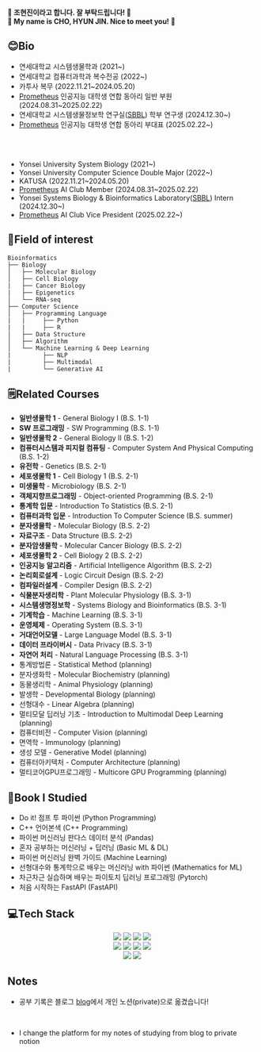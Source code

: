 **👋 조현진이라고 합니다. 잘 부탁드립니다! 👋**
<br>
**👋 My name is CHO, HYUN JIN. Nice to meet you! 👋**

## 😊Bio
* 연세대학교 시스템생물학과 (2021~)
* 연세대학교 컴퓨터과학과 복수전공 (2022~)
* 카투사 복무 (2022.11.21~2024.05.20)
* [Prometheus](https://prometheus-ai.net/) 인공지능 대학생 연합 동아리 일반 부원 (2024.08.31~2025.02.22)
* 연세대학교 시스템생물정보학 연구실([SBBL](https://www.sbblaboratory.com/)) 학부 연구생 (2024.12.30~)
* [Prometheus](https://prometheus-ai.net/) 인공지능 대학생 연합 동아리 부대표 (2025.02.22~)

<br>
<br>

* Yonsei University System Biology (2021~)
* Yonsei University Computer Science Double Major (2022~)
* KATUSA (2022.11.21~2024.05.20)
* [Prometheus](https://prometheus-ai.net/) AI Club Member (2024.08.31~2025.02.22)
* Yonsei Systems Biology & Bioinformatics Laboratory([SBBL](https://www.sbblaboratory.com/)) Intern (2024.12.30~)
* [Prometheus](https://prometheus-ai.net/) AI Club Vice President (2025.02.22~)


## 🧬Field of interest

~~~
Bioinformatics
├── Biology
│   ├── Molecular Biology
│   ├── Cell Biology
|   ├── Cancer Biology
|   ├── Epigenetics
│   └── RNA-seq
├── Computer Science
│   ├── Programming Language
|   |     ├── Python
|   |     ├── R
│   ├── Data Structure
│   ├── Algorithm
│   └── Machine Learning & Deep Learning
|         ├── NLP
|         ├── Multimodal
|         └── Generative AI
~~~

## 🗒Related Courses
* **일반생물학 1** - General Biology I (B.S. 1-1)
* **SW 프로그래밍** - SW Programming (B.S. 1-1)
* **일반생물학 2** - General Biology II (B.S. 1-2)
* **컴퓨터시스템과 피지컬 컴퓨팅** - Computer System And Physical Computing (B.S. 1-2)
* **유전학** - Genetics (B.S. 2-1)
* **세포생물학 1** - Cell Biology 1 (B.S. 2-1)
* **미생물학** - Microbiology (B.S. 2-1)
* **객체지향프로그래밍** - Object-oriented Programming (B.S. 2-1)
* **통계학 입문** - Introduction To Statistics (B.S. 2-1)
* **컴퓨터과학 입문** - Introduction To Computer Science (B.S. summer)
* **분자생물학** - Molecular Biology (B.S. 2-2)
* **자료구조** - Data Structure (B.S. 2-2)
* **분자암생물학** - Molecular Cancer Biology (B.S. 2-2)
* **세포생물학 2** - Cell Biology 2 (B.S. 2-2)
* **인공지능 알고리즘** - Artificial Intelligence Algorithm (B.S. 2-2)
* **논리회로설계** - Logic Circuit Design (B.S. 2-2)
* **컴파일러설계** - Compiler Design (B.S. 2-2)
* **식물분자생리학** - Plant Molecular Physiology (B.S. 3-1)
* **시스템생명정보학** - Systems Biology and Bioinformatics (B.S. 3-1)
* **기계학습** - Machine Learning (B.S. 3-1)
* **운영체제** - Operating System (B.S. 3-1)
* **거대언어모델** - Large Language Model (B.S. 3-1)
* **데이터 프라이버시** - Data Privacy (B.S. 3-1)
* **자연어 처리** - Natural Language Processing (B.S. 3-1)
* 통계방법론 - Statistical Method (planning)
* 분자생화학 - Molecular Biochemistry (planning)
* 동물생리학 - Animal Physiology (planning)
* 발생학 - Developmental Biology (planning)
* 선형대수 - Linear Algebra (planning)
* 멀티모달 딥러닝 기초 - Introduction to Multimodal Deep Learning (planning)
* 컴퓨터비전 - Computer Vision (planning)
* 면역학 - Immunology (planning)
* 생성 모델 - Generative Model (planning)
* 컴퓨터아키텍처 - Computer Architecture (planning)
* 멀티코어GPU프로그래밍 - Multicore GPU Programming (planning)

## 📖Book I Studied
* Do it! 점프 투 파이썬 (Python Programming)
* C++ 언어본색 (C++ Programming)
* 파이썬 머신러닝 판다스 데이터 분석 (Pandas)
* 혼자 공부하는 머신러닝 + 딥러닝 (Basic ML & DL)
* 파이썬 머신러닝 완벽 가이드 (Machine Learning)
* 선형대수와 통계학으로 배우는 머신러닝 with 파이썬 (Mathematics for ML)
* 차근차근 실습하며 배우는 파이토치 딥러닝 프로그래밍 (Pytorch)
* 처음 시작하는 FastAPI (FastAPI)

## 💻Tech Stack
<div align=center> 
  <img src="https://img.shields.io/badge/python-3670A0?style=for-the-badge&logo=python&logoColor=ffdd54">
  <img src="https://img.shields.io/badge/R-276DC3?style=for-the-badge&logo=R&logoColor=white">
  <img src="https://img.shields.io/badge/java-%23ED8B00.svg?style=for-the-badge&logo=openjdk&logoColor=white">
  <img src="https://img.shields.io/badge/C++-00599C?style=for-the-badge&logo=C++&logoColor=white">
  <br>
  <img src="https://img.shields.io/badge/Pandas-150458?style=for-the-badge&logo=Pandas&logoColor=white">
  <img src="https://img.shields.io/badge/Numpy-013243?style=for-the-badge&logo=Numpy&logoColor=white">
  <img src="https://img.shields.io/badge/scikit-learn-F7931E?style=for-the-badge&logo=scikit-learn&logoColor=white">
  <img src="https://img.shields.io/badge/PyTorch-EE4C2C?style=for-the-badge&logo=PyTorch&logoColor=white">
  <br>
  <img src="https://img.shields.io/badge/GitHub-181717?style=for-the-badge&logo=GitHub&logoColor=white">
  <img src="https://img.shields.io/badge/FastAPI-009688?style=for-the-badge&logo=FastAPI&logoColor=white">
  
  
  
</div>

## Notes
* 공부 기록은 블로그 [blog](https://hyun-jin891.github.io/)에서 개인 노션(private)으로 옮겼습니다!

<br>

* I change the platform for my notes of studying from blog to private notion 
